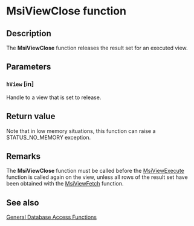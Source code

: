 # MsiViewClose function

## Description

The
**MsiViewClose** function releases the result set for an executed view.

## Parameters

### `hView` [in]

Handle to a view that is set to release.

## Return value

Note that in low memory situations, this function can raise a STATUS_NO_MEMORY exception.

## Remarks

The
**MsiViewClose** function must be called before the
[MsiViewExecute](https://learn.microsoft.com/windows/desktop/api/msiquery/nf-msiquery-msiviewexecute) function is called again on the view, unless all rows of the result set have been obtained with the
[MsiViewFetch](https://learn.microsoft.com/windows/desktop/api/msiquery/nf-msiquery-msiviewfetch) function.

## See also

[General Database Access Functions](https://learn.microsoft.com/windows/desktop/Msi/database-functions)